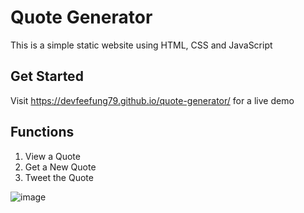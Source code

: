 # Quote Generator
This is a simple static website using HTML, CSS and JavaScript

## Get Started
Visit https://devfeefung79.github.io/quote-generator/ for a live demo

## Functions
1. View a Quote
2. Get a New Quote
3. Tweet the Quote

![image](https://user-images.githubusercontent.com/70851914/186811656-ce191b21-494b-43c7-b8a9-2ec4ba96fa87.png)
